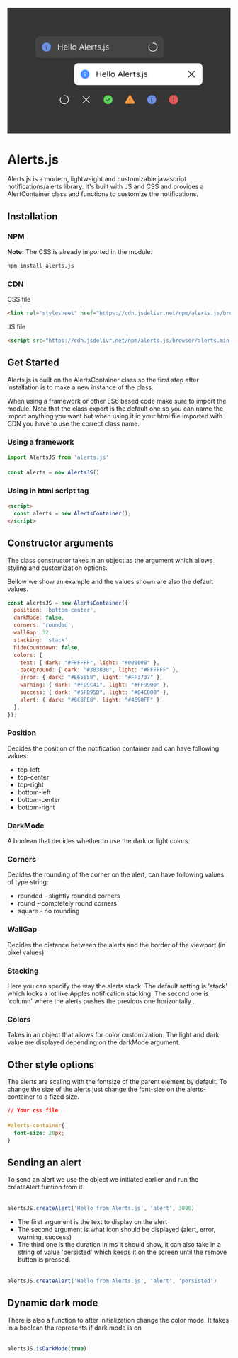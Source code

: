 ![Alerts.js thumbnail](https://github.com/gustav-evensson/alerts.js/blob/main/assets/thumbnail.jpg)

# Alerts.js

Alerts.js is a modern, lightweight and customizable javascript notifications/alerts library. It's built with JS and CSS and provides a AlertContainer class and functions to customize the notifications.

## Installation

### NPM

**Note:** The CSS is already imported in the module.

```bash
npm install alerts.js
```

### CDN

CSS file

```html
<link rel="stylesheet" href="https://cdn.jsdelivr.net/npm/alerts.js/browser/style.css" />
```

JS file

```html
<script src="https://cdn.jsdelivr.net/npm/alerts.js/browser/alerts.min.js"></script>
```

## Get Started

Alerts.js is built on the AlertsContainer class so the first step after installation is to make a new instance of the class.

When using a framework or other ES6 based code make sure to import the module. Note that the class export is the default one so you can name the import anything you want but when using it in your html file imported with CDN you have to use the correct class name.

### Using a framework

```js
import AlertsJS from 'alerts.js'

const alerts = new AlertsJS()
```

### Using in html script tag

```html
<script>
  const alerts = new AlertsContainer();
</script>
```

## Constructor arguments

The class constructor takes in an object as the argument which allows styling and customization options.

Bellow we show an example and the values shown are also the default values.

```js
const alertsJS = new AlertsContainer({
  position: 'bottom-center',
  darkMode: false,
  corners: 'rounded',
  wallGap: 32,
  stacking: 'stack',
  hideCountdown: false,
  colors: {
    text: { dark: "#FFFFFF", light: "#000000" },
    background: { dark: "#303030", light: "#FFFFFF" },
    error: { dark: "#E65858", light: "#FF3737" },
    warning: { dark: "#FD9C41", light: "#FF9900" },
    success: { dark: "#5FD95D", light: "#04C800" },
    alert: { dark: "#6C8FE8", light: "#4690FF" },
  },
});
```

### Position

Decides the position of the notification container and can have following values:

- top-left
- top-center
- top-right
- bottom-left
- bottom-center
- bottom-right

### DarkMode

A boolean that decides whether to use the dark or light colors.

### Corners

Decides the rounding of the corner on the alert, can have following values of type string:

- rounded - slightly rounded corners
- round - completely round corners
- square - no rounding

### WallGap

Decides the distance between the alerts and the border of the viewport (in pixel values).

### Stacking

Here you can specify the way the alerts stack. The default setting is 'stack' which looks a lot like Apples notification stacking. The second one is 'column' where the alerts pushes the previous one horizontally .

### Colors

Takes in an object that allows for color customization. The light and dark value are displayed depending on the darkMode argument.

## Other style options

The alerts are scaling with the fontsize of the parent element by default. To change the size of the alerts just change the font-size on the alerts-container to a fized size.

```css
// Your css file

#alerts-container{
  font-size: 20px;
}
```

## Sending an alert

To send an alert we use the object we initiated earlier and run the createAlert funtion from it.

```js

alertsJS.createAlert('Hello from Alerts.js', 'alert', 3000)

```

- The first argument is the text to display on the alert
- The second argument is what icon should be displayed (alert, error, warning, success)
- The third one is the duration in ms it should show, it can also take in a string of value 'persisted' which keeps it on the screen until the remove button is pressed.

```js

alertsJS.createAlert('Hello from Alerts.js', 'alert', 'persisted')

```

## Dynamic dark mode

There is also a function to after initialization change the color mode. It takes in a boolean tha represents if dark mode is on

```js

alertsJS.isDarkMode(true)

```
